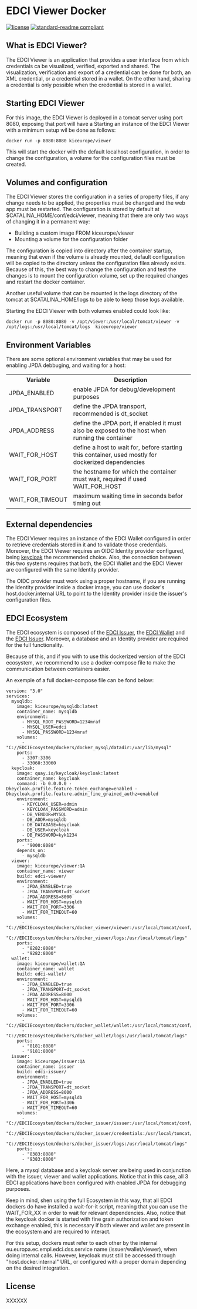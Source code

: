 # EDCI Viewer Docker
[![license](https://img.shields.io/github/license/:user/:repo.svg)](LICENSE)
[![standard-readme compliant](https://img.shields.io/badge/readme%20style-standard-brightgreen.svg?style=flat-square)](https://github.com/RichardLitt/standard-readme)
## What is EDCI Viewer?
The EDCI Viewer is an application that provides a user interface from which credentials ca be visualized, verified, exported and shared.
The visualization, verification and export of a credential can be done for both, an XML credential, or a credential stored in a wallet. 
On the other hand, sharing a credential is only possible when the credential is stored in a wallet.     
## Starting EDCI Viewer
For this image, the EDCI Viewer is deployed in a tomcat server using port 8080, exposing that port will have a 
Starting an instance of the EDCI Viewer with a minimum setup wil be done as follows:

    docker run -p 8080:8080 kiceurope/viewer
    
This will start the docker with the default localhost configuration, in order to change the configuration, a volume for the configuration files must be created.
## Volumes and configuration
The EDCI Viewer stores the configuration in a series of property files, if any change needs to be applied, the properties must be changed and the web app must be restarted.
The configuration is stored by default at $CATALINA_HOME/conf/edci/viewer, meaning that there are only two ways of changing it in a permanent way:

* Building a custom image FROM kiceurope/viewer
* Mounting a volume for the configuration folder

The configuration is copied into directory after the container startup, meaning that even if the volume is already mounted, default configuration will be copied to the directory unless the configuration files already exists.
Because of this, the best way to change the configuration and test the changes is to mount the configuration volume, set up the required changes and restart the docker container.

Another useful volume that can be mounted is the logs directory of the tomcat at $CATALINA_HOME/logs to be able to keep those logs available.

Starting the EDCI Viewer with both volumes enabled could look like:

    docker run -p 8080:8080 -v /opt/viewer:/usr/local/tomcat/viewer -v /opt/logs:/usr/local/tomcat/logs  kiceurope/viewer
    
## Environment Variables
There are some optional environment variables that may be used for enabling JPDA debbuging, and waiting for a host:

<table>
    <tr>
        <th>
            Variable
        </th>
        <th>
            Description    
        </th>
    </tr>
    <tr>
        <td>
            JPDA_ENABLED
        </td>
        <td>
            enable JPDA for debug/development purposes
        </td>
    </tr>
    <tr>
        <td>
            JPDA_TRANSPORT
        </td>
        <td>
            define the JPDA transport, recommended is dt_socket
        </td>
    </tr>
    <tr>
        <td>
            JPDA_ADDRESS
        </td>
        <td>
            define the JPDA port, if enabled it must also be exposed to the host when running the container
        </td>
    </tr>    
    <tr>
        <td>
            WAIT_FOR_HOST
        </td>
        <td>
            define a host to wait for, before starting this container, used mostly for dockerized dependencies
        </td>
    </tr>
    <tr>
        <td>
            WAIT_FOR_PORT
        </td>
        <td>
            the hostname for which the container must wait, required if used WAIT_FOR_HOST          
        </td>
    </tr>
    <tr>
        <td>
            WAIT_FOR_TIMEOUT
        </td>           
        <td>
            maximum waiting time in seconds befor timing out 
        </td>        
    </tr>
</table>

## External dependencies

The EDCI Viewer requires an instance of the EDCI Wallet configured in order to retrieve credentials stored in it and to validate those credentials.
Moreover, the EDCI Viewer requires an OIDC Identity provider configured, being [keycloak](https://www.keycloak.org/) the recommended choice.
Also, the connection between this two systems requires that both, the EDCI Wallet and the EDCI Viewer are configured with the same Identity provider.

The OIDC provider must work using a proper hostname, if you are running the Identity provider inside a docker image, you can use docker's host.docker.internal URL to point to the Identity provider inside the issuer's configuration files. 

## EDCI Ecosystem

The EDCI ecosystem is composed of the [EDCI Issuer](http://edci-issuer-link), the [EDCI Wallet](https://edci-wallet-link) and the [EDCI Issuer](https://edci-issuer-link). Moreover, a database and an Identity provider are required for the full functionality.

Because of this, and if you with to use this dockerized version of the EDCI ecosystem, we recommend to use a docker-compose file to make the communication between containers easier.

An exemple of a full docker-compose file can be fond below: 

    version: "3.0"
    services:
      mysqldb:
        image: kiceurope/mysqldb:latest
        container_name: mysqldb
        environment:
          - MYSQL_ROOT_PASSWORD=1234mraf
          - MYSQL_USER=edci
          - MYSQL_PASSWORD=1234mraf
        volumes:
          - "C://EDCIEcosystem/dockers/docker_mysql/datadir:/var/lib/mysql"
        ports:
          - 3307:3306
          - 33060:33060
      keycloak:
        image: quay.io/keycloak/keycloak:latest
        container_name: keycloak
        command: -b 0.0.0.0 -Dkeycloak.profile.feature.token_exchange=enabled -Dkeycloak.profile.feature.admin_fine_grained_authz=enabled
        environment:
          - KEYCLOAK_USER=admin
          - KEYCLOAK_PASSWORD=admin
          - DB_VENDOR=MYSQL
          - DB_ADDR=mysqldb
          - DB_DATABASE=keycloak
          - DB_USER=keycloak
          - DB_PASSWORD=kyk1234
        ports:
          - "9000:8080"
        depends_on:
          - mysqldb
      viewer:
        image: kiceurope/viewer:QA
        container_name: viewer
        build: edci-viewer/
        environment:
          - JPDA_ENABLED=true
          - JPDA_TRANSPORT=dt_socket
          - JPDA_ADDRESS=8000
          - WAIT_FOR_HOST=mysqldb
          - WAIT_FOR_PORT=3306
          - WAIT_FOR_TIMEOUT=60
        volumes:
          - "C://EDCIEcosystem/dockers/docker_viewer/viewer:/usr/local/tomcat/conf/edci/viewer"
          - "C://EDCIEcosystem/dockers/docker_viewer/logs:/usr/local/tomcat/logs"
        ports:
          - "8282:8080"
          - "9282:8000"
      wallet:
        image: kiceurope/wallet:QA
        container_name: wallet
        build: edci-wallet/
        environment:
          - JPDA_ENABLED=true
          - JPDA_TRANSPORT=dt_socket
          - JPDA_ADDRESS=8000
          - WAIT_FOR_HOST=mysqldb
          - WAIT_FOR_PORT=3306
          - WAIT_FOR_TIMEOUT=60
        volumes:
          - "C://EDCIEcosystem/dockers/docker_wallet/wallet:/usr/local/tomcat/conf/edci/wallet"
          - "C://EDCIEcosystem/dockers/docker_wallet/logs:/usr/local/tomcat/logs"
        ports:
          - "8181:8080"
          - "9181:8000"
      issuer:
        image: kiceurope/issuer:QA
        container_name: issuer
        build: edci-issuer/
        environment:
          - JPDA_ENABLED=true
          - JPDA_TRANSPORT=dt_socket
          - JPDA_ADDRESS=8000
          - WAIT_FOR_HOST=mysqldb
          - WAIT_FOR_PORT=3306
          - WAIT_FOR_TIMEOUT=60
        volumes:
          - "C://EDCIEcosystem/dockers/docker_issuer/issuer:/usr/local/tomcat/conf/edci/issuer"
          - "C://EDCIEcosystem/dockers/docker_issuer/credentials:/usr/local/tomcat/temp/credentials"
          - "C://EDCIEcosystem/dockers/docker_issuer/logs:/usr/local/tomcat/logs"
        ports:
          - "8383:8080"
          - "9383:8000"

Here, a mysql database and a keycloak server are being used in conjunction with the issuer, viewer and wallet applications. Notice that in this case,  all 3 EDCI applications have been configured with enabled JPDA for debugging purposes.

Keep in mind, shen using the full Ecosystem in this way, that all EDCI dockers do have installed a wait-for-it script, meaning that you can use the WAIT_FOR_XX in order to wait for relevant dependencies.
Also, notice that the keycloak docker is started with fine grain authorization and token exchange enabled, this is necessary if both viewer and wallet are present in the ecosystem and are required to interact.

For this setup, dockers must refer to each other by the internal eu.europa.ec.empl.edci.dss.service name (issuer/wallet/viewer), when doing internal calls. However, keycloak must still be accessed through "host.docker.internal" URL, or configured with a proper domain depending on the desired integration. 

## License

XXXXXX